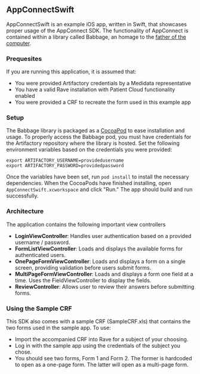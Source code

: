 ## AppConnectSwift

AppConnectSwift is an example iOS app, written in Swift, that showcases proper usage of the AppConnect SDK. The functionality of AppConnect is contained within a library called Babbage, an homage to the [father of the computer](https://en.wikipedia.org/wiki/Charles_Babbage).

### Prequesites

If you are running this application, it is assumed that:

- You were provided Artifactory credentials by a Medidata representative
- You have a valid Rave installation with Patient Cloud functionality enabled
- You were provided a CRF to recreate the form used in this example app

### Setup

The Babbage library is packaged as a [CocoaPod](https://cocoapods.org/) to ease installation and usage. To properly access the Babbage pod, you must have credentials for the Artifactory repository where the library is hosted. Set the following environment variables based on the credentials you were provided:


    export ARTIFACTORY_USERNAME=providedusername
    export ARTIFACTORY_PASSWORD=providedpassword


Once the variables have been set, run `pod install` to install the necessary dependencies. When the CocoaPods have finished installing, open `AppConnectSwift.xcworkspace` and click "Run." The app should build and run successfully.

### Architecture

The application contains the following important view controllers

- **LoginViewController**: Handles user authentication based on a provided username / password.
- **FormListViewController**: Loads and displays the available forms for authenticated users.
- **OnePageFormViewController**:  Loads and displays a form on a single screen, providing validation before users submit forms.
- **MultiPageFormViewController**: Loads and displays a form one field at a time. Uses the FieldViewController to display the fields.
- **ReviewController**: Allows user to review their answers before submitting forms.

### Using the Sample CRF

This SDK also comes with a sample CRF (SampleCRF.xls) that contains the two forms used in the sample app. To use:

- Import the accompanied CRF into Rave for a subject of your choosing.
- Log in with the sample app using the credentials of the subject you chose.
- You should see two forms, Form 1 and Form 2. The former is hardcoded to open as a one-page form. The latter will open as a multi-page form.
